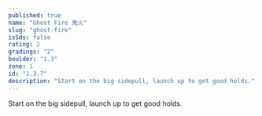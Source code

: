 ```yaml
---
published: true
name: "Ghost Fire 鬼火"
slug: "ghost-fire"
isSds: false
rating: 2
gradings: "2"
boulder: "1.3"
zone: 1
id: "1.3.7"
description: "Start on the big sidepull, launch up to get good holds."
---
```


Start on the big sidepull, launch up to get good holds.
